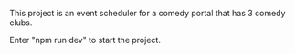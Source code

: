 This project is an event scheduler for a comedy portal that has 3 comedy clubs.


Enter "npm run dev" to start the project.

